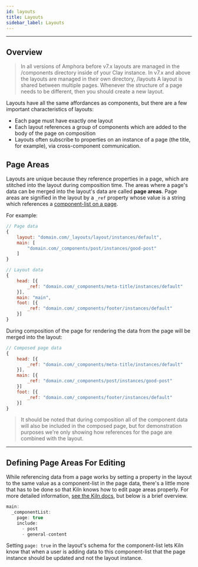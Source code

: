 ```yaml
---
id: layouts
title: Layouts
sidebar_label: Layouts
---
```


---

## Overview
> In all versions of Amphora before v7.x layouts are managed in the /components directory inside of your Clay instance. In v7.x and above the layouts are managed in their own directory, /layouts
A layout is shared between multiple pages. Whenever the structure of a page needs to be different, then you should create a new layout.

Layouts have all the same affordances as components, but there are a few important characteristics of layouts:
* Each page must have exactly one layout
* Each layout references a group of components which are added to the body of the page on composition
* Layouts often subscribe to properties on an instance of a page (the title, for example), via cross-component communication.

## Page Areas
Layouts are unique because they reference properties in a page, which are stitched into the layout during composition time. The areas where a page's data can be merged into the layout's data are called **page areas**. Page areas are signified in the layout by a `_ref` property whose value is a string which references a [component-list on a page](https://claycms.gitbook.io/clay/clay-data-structures/pages#page-specific-data).

For example:

```js
// Page data
{
    layout: "domain.com/_layouts/layout/instances/default",
    main: [
        "domain.com/_components/post/instances/good-post"
    ]
}
```
```js
// Layout data
{
    head: [{
        _ref: "domain.com/_components/meta-title/instances/default"
    }],
    main: "main",
    foot: [{
        _ref: "domain.com/_components/footer/instances/default"
    }]
}
```

During composition of the page for rendering the data from the page will be merged into the layout:
```js
// Composed page data
{
    head: [{
        _ref: "domain.com/_components/meta-title/instances/default"
    }],
    main: [{
        _ref: "domain.com/_components/post/instances/good-post"
    }]
    foot: [{
        _ref: "domain.com/_components/footer/instances/default"
    }]
}
```

> It should be noted that during composition all of the component data will also be included in the composed page, but for demonstration purposes we're only showing how references for the page are combined with the layout.

---

## Defining Page Areas For Editing
While referencing data from a page works by setting a property in the layout to the same value as a component-list in the page data, there's a little more that has to be done so that Kiln knows how to edit page areas properly. For more detailed information, [see the Kiln docs](http://nymag.com/intelligencer/2018/08/the-nfls-back-and-so-are-trumps-attacks-on-players.html?gtm=top&gtm=top), but below is a brief overview.
```js
main:
  _componentList:
    page: true
    include:
      - post
      - general-content
```
Setting `page: true` in the layout's schema for the component-list lets Kiln know that when a user is adding data to this component-list that the page instance should be updated and not the layout instance.
